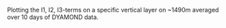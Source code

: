 Plotting the I1, I2, I3-terms on a specific vertical layer on ~1490m averaged over 10 days of DYAMOND data.